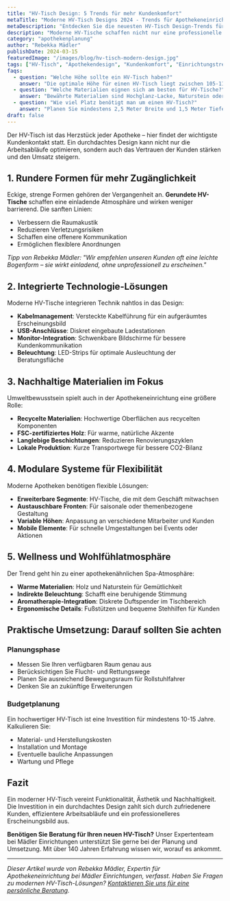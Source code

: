 ```yaml
---
title: "HV-Tisch Design: 5 Trends für mehr Kundenkomfort"
metaTitle: "Moderne HV-Tisch Designs 2024 - Trends für Apothekeneinrichtung | Mädler"
metaDescription: "Entdecken Sie die neuesten HV-Tisch Design-Trends für Ihre Apotheke. Mehr Kundenkomfort und moderne Optik - Expertenberatung von Mädler Einrichtungen."
description: "Moderne HV-Tische schaffen nicht nur eine professionelle Atmosphäre, sondern verbessern auch das Kundenerlebnis erheblich. Erfahren Sie, welche Design-Trends 2024 im Fokus stehen."
category: "apothekenplanung"
author: "Rebekka Mädler"
publishDate: 2024-03-15
featuredImage: "/images/blog/hv-tisch-modern-design.jpg"
tags: ["HV-Tisch", "Apothekendesign", "Kundenkomfort", "Einrichtungstrends"]
faqs:
  - question: "Welche Höhe sollte ein HV-Tisch haben?"
    answer: "Die optimale Höhe für einen HV-Tisch liegt zwischen 105-110 cm. Dies ermöglicht sowohl stehenden als auch sitzenden Kunden eine angenehme Beratungssituation."
  - question: "Welche Materialien eignen sich am besten für HV-Tische?"
    answer: "Bewährte Materialien sind Hochglanz-Lacke, Naturstein oder hochwertige Kunststoffoberflächen. Sie sollten pflegeleicht, hygienisch und langlebig sein."
  - question: "Wie viel Platz benötigt man um einen HV-Tisch?"
    answer: "Planen Sie mindestens 2,5 Meter Breite und 1,5 Meter Tiefe ein, damit Kunden bequem vor dem Tisch stehen und Mitarbeiter dahinter arbeiten können."
draft: false
---
```


Der HV-Tisch ist das Herzstück jeder Apotheke – hier findet der wichtigste Kundenkontakt statt. Ein durchdachtes Design kann nicht nur die Arbeitsabläufe optimieren, sondern auch das Vertrauen der Kunden stärken und den Umsatz steigern.

## 1. Rundere Formen für mehr Zugänglichkeit

Eckige, strenge Formen gehören der Vergangenheit an. **Gerundete HV-Tische** schaffen eine einladende Atmosphäre und wirken weniger barrierend. Die sanften Linien:

- Verbessern die Raumakustik
- Reduzieren Verletzungsrisiken
- Schaffen eine offenere Kommunikation
- Ermöglichen flexiblere Anordnungen

*Tipp von Rebekka Mädler: "Wir empfehlen unseren Kunden oft eine leichte Bogenform – sie wirkt einladend, ohne unprofessionell zu erscheinen."*

## 2. Integrierte Technologie-Lösungen

Moderne HV-Tische integrieren Technik nahtlos in das Design:

- **Kabelmanagement**: Versteckte Kabelführung für ein aufgeräumtes Erscheinungsbild
- **USB-Anschlüsse**: Diskret eingebaute Ladestationen
- **Monitor-Integration**: Schwenkbare Bildschirme für bessere Kundenkommunikation
- **Beleuchtung**: LED-Strips für optimale Ausleuchtung der Beratungsfläche

## 3. Nachhaltige Materialien im Fokus

Umweltbewusstsein spielt auch in der Apothekeneinrichtung eine größere Rolle:

- **Recycelte Materialien**: Hochwertige Oberflächen aus recycelten Komponenten
- **FSC-zertifiziertes Holz**: Für warme, natürliche Akzente
- **Langlebige Beschichtungen**: Reduzieren Renovierungszyklen
- **Lokale Produktion**: Kurze Transportwege für bessere CO2-Bilanz

## 4. Modulare Systeme für Flexibilität

Moderne Apotheken benötigen flexible Lösungen:

- **Erweiterbare Segmente**: HV-Tische, die mit dem Geschäft mitwachsen
- **Austauschbare Fronten**: Für saisonale oder themenbezogene Gestaltung
- **Variable Höhen**: Anpassung an verschiedene Mitarbeiter und Kunden
- **Mobile Elemente**: Für schnelle Umgestaltungen bei Events oder Aktionen

## 5. Wellness und Wohlfühlatmosphäre

Der Trend geht hin zu einer apothekenähnlichen Spa-Atmosphäre:

- **Warme Materialien**: Holz und Naturstein für Gemütlichkeit
- **Indirekte Beleuchtung**: Schafft eine beruhigende Stimmung
- **Aromatherapie-Integration**: Diskrete Duftspender im Tischbereich
- **Ergonomische Details**: Fußstützen und bequeme Stehhilfen für Kunden

## Praktische Umsetzung: Darauf sollten Sie achten

### Planungsphase
- Messen Sie Ihren verfügbaren Raum genau aus
- Berücksichtigen Sie Flucht- und Rettungswege
- Planen Sie ausreichend Bewegungsraum für Rollstuhlfahrer
- Denken Sie an zukünftige Erweiterungen

### Budgetplanung
Ein hochwertiger HV-Tisch ist eine Investition für mindestens 10-15 Jahre. Kalkulieren Sie:
- Material- und Herstellungskosten
- Installation und Montage
- Eventuelle bauliche Anpassungen
- Wartung und Pflege

## Fazit

Ein moderner HV-Tisch vereint Funktionalität, Ästhetik und Nachhaltigkeit. Die Investition in ein durchdachtes Design zahlt sich durch zufriedenere Kunden, effizientere Arbeitsabläufe und ein professionelleres Erscheinungsbild aus.

**Benötigen Sie Beratung für Ihren neuen HV-Tisch?** Unser Expertenteam bei Mädler Einrichtungen unterstützt Sie gerne bei der Planung und Umsetzung. Mit über 140 Jahren Erfahrung wissen wir, worauf es ankommt.

---

*Dieser Artikel wurde von Rebekka Mädler, Expertin für Apothekeneinrichtung bei Mädler Einrichtungen, verfasst. Haben Sie Fragen zu modernen HV-Tisch-Lösungen? [Kontaktieren Sie uns für eine persönliche Beratung](/kontakt).*